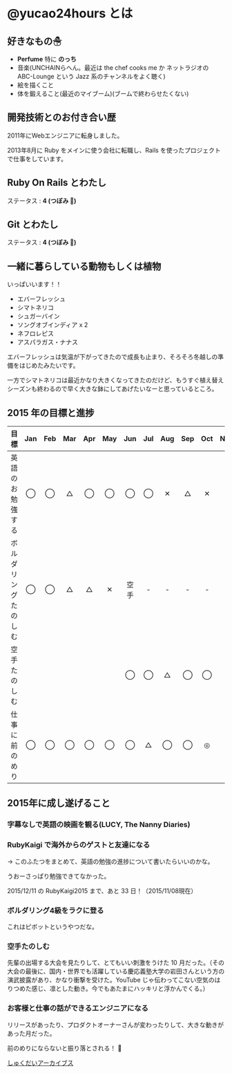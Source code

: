# @yucao24hours とは
## 好きなもの☃
* **Perfume** 特に **のっち**
* 音楽(UNCHAINらへん。最近は the chef cooks me か ネットラジオの ABC-Lounge という Jazz 系のチャンネルをよく聴く)
* 絵を描くこと
* 体を鍛えること(最近のマイブーム)(ブームで終わらせたくない)

## 開発技術とのお付き合い歴
2011年にWebエンジニアに転身しました。

2013年8月に Ruby をメインに使う会社に転職し、Rails を使ったプロジェクトで仕事をしています。

## Ruby On Rails とわたし
ステータス : **4 (つぼみ :tulip:)**

## Git とわたし
ステータス : **4 (つぼみ :tulip:)**

## 一緒に暮らしている動物もしくは植物

いっぱいいます！！

- エバーフレッシュ
- シマトネリコ
- シュガーバイン
- ソングオブインディア x 2
- ネフロレピス
- アスパラガス・ナナス

エバーフレッシュは気温が下がってきたので成長も止まり、そろそろ冬越しの準備をはじめたみたいです。

一方でシマトネリコは最近かなり大きくなってきたのだけど、もうすぐ植え替えシーズンも終わるので早く大きな鉢にしてあげたいなーと思っているところ。

## 2015 年の目標と進捗
| 目標                       | Jan   | Feb   | Mar   | Apr   | May   | Jun   | Jul   | Aug   | Sep   | Oct   | Nov   | Dec   |
| :------------------------- | :---: | :---: | :---: | :---: | :---: | :---: | :---: | :---: | :---: | :---: | :---: | :---: |
| 英語のお勉強する           | ◯     | ◯     | △     | ◯     | ◯     | ◯     | ◯     | ✕     | △     | ✕     |
| ボルダリングたのしむ       | ◯     | ◯     | △     | △     | ✕     | 空手  | -     | -     | -     | -     |
| 空手たのしむ               |       |       |       |       |       | ◯     | ◯     | △     | ◯     | ◯     |
| 仕事に前のめり             | ◯     | ◯     | ◯     | ◯     | ◯     | ◯     | △     | ◯     | ◯     | ◎     |

## 2015年に成し遂げること
### 字幕なしで英語の映画を観る(LUCY, The Nanny Diaries)
### RubyKaigi で海外からのゲストと友達になる

-> このふたつをまとめて、英語の勉強の進捗について書いたらいいのかな。

うおーさっぱり勉強できてなかった。

2015/12/11 の RubyKaigi2015 まで、あと 33 日！（2015/11/08現在）

### ボルダリング4級をラクに登る

これはピボットというやつだな。

### 空手たのしむ

先輩の出場する大会を見たりして、とてもいい刺激をうけた 10 月だった。（その大会の最後に、国内・世界でも活躍している慶応義塾大学の岩田さんという方の演武披露があり、かなり衝撃を受けた。YouTube じゃ伝わってこない空気のはりつめた感じ、凛とした動き。今でもあたまにハッキリと浮かんでくる。）

### お客様と仕事の話ができるエンジニアになる

リリースがあったり、プロダクトオーナーさんが変わったりして、大きな動きがあった月だった。

前のめりにならないと振り落とされる！ :runner:

[しゅくだいアーカイブス](https://gist.github.com/yucao24hours/9353b1a818a1c94d71ff)
